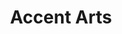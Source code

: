 ---
title: Accent Arts
address: 392 California Ave
city: Palo Alto
state: California
country: United States
phone: 650-424-1044
website: accentarts.com
weburl: https://www.accentarts.com/
ecommerce: true
type: stores
---